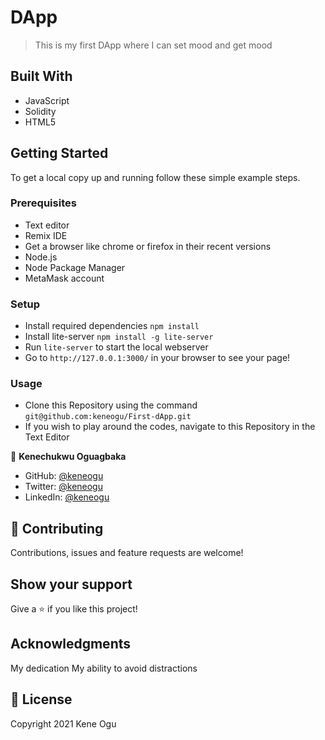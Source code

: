 #  DApp

> This is my first DApp where I can set mood and get mood


## Built With

- JavaScript
- Solidity
- HTML5

## Getting Started

To get a local copy up and running follow these simple example steps.

### Prerequisites

- Text editor
- Remix IDE
- Get a browser like chrome or firefox in their recent versions
- Node.js
- Node Package Manager
- MetaMask account

### Setup

- Install required dependencies `npm install`
- Install lite-server `npm install -g lite-server`
- Run `lite-server` to start the local webserver
- Go to `http://127.0.0.1:3000/` in your browser to see your page!

### Usage

- Clone this Repository using the command `git@github.com:keneogu/First-dApp.git`
- If you wish to play around the codes, navigate to this Repository in the Text Editor

👤 **Kenechukwu Oguagbaka**

- GitHub: [@keneogu](https://github.com/keneogu)
- Twitter: [@keneogu](https://twitter.com/keneogu)
- LinkedIn: [@keneogu](https://www.linkedin.com/in/kene-ogu/)

## 🤝 Contributing

Contributions, issues and feature requests are welcome!

## Show your support

Give a ⭐️ if you like this project!

## Acknowledgments

My dedication
My ability to avoid distractions

## 📝 License

Copyright 2021 Kene Ogu
